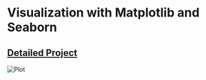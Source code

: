 # Visualization with Matplotlib and Seaborn

## [Detailed Project](https://nbviewer.org/github/davidefilosa/Visualization-with-Matplotlib-and-Seaborn/blob/master/Visualization%20with%20Matplotlib%20and%20Seaborn.ipynb)

![Plot](plot.gv.png)




